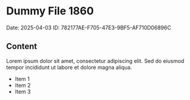 # Dummy File 1860

Date: 2025-04-03
ID: 782177AE-F705-47E3-9BF5-AF710D06896C

## Content

Lorem ipsum dolor sit amet, consectetur adipiscing elit.
Sed do eiusmod tempor incididunt ut labore et dolore magna aliqua.

* Item 1
* Item 2
* Item 3
